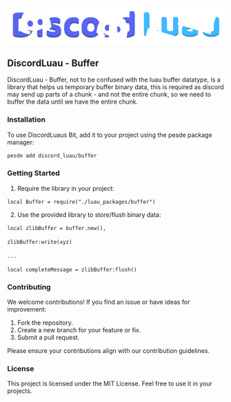 <div align="center">
	<p>
		<a href=""><img src="https://raw.githubusercontent.com/DiscordLuau/.github/master/resource/DiscordLuau-Banner.png" width="512" alt="discord-luau"/></a>
	</p>
</div>

## DiscordLuau - Buffer

DiscordLuau - Buffer, not to be confused with the luau buffer datatype, is a library that helps us temporary buffer binary data, this is required as discord may send up parts of a chunk - and not the entire chunk, so we need to buffer the data until we have the entire chunk.

### Installation

To use DiscordLuaus Bit, add it to your project using the pesde package manager:

```bash
pesde add discord_luau/buffer
```

### Getting Started

1. Require the library in your project:
```luau
local Buffer = require("./luau_packages/buffer")
```

2. Use the provided library to store/flush binary data:
```luau
local zlibBuffer = buffer.new(),

zlibBuffer:write(xyz)

...

local completeMessage = zlibBuffer:flush()
```

### Contributing
We welcome contributions! If you find an issue or have ideas for improvement:

1. Fork the repository.
2. Create a new branch for your feature or fix.
3. Submit a pull request.

Please ensure your contributions align with our contribution guidelines.

### License
This project is licensed under the MIT License. Feel free to use it in your projects.